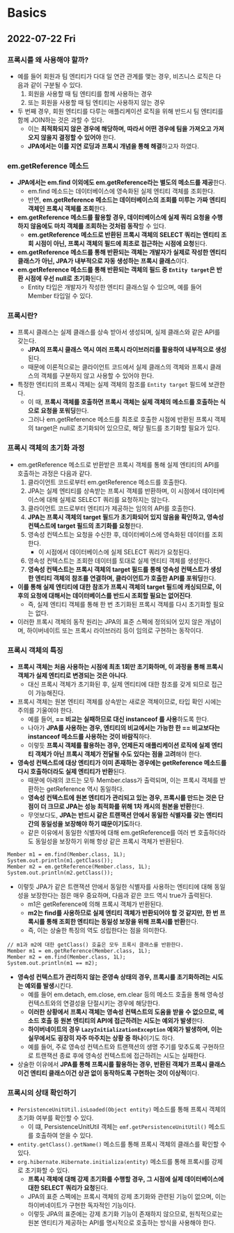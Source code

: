 # Basics
## 2022-07-22 Fri

### 프록시를 왜 사용해야 할까? 
* 예를 들어 회원과 팀 엔티티가 다대 일 연관 관계를 맺는 경우, 비즈니스 로직은 다음과 같이 구분될 수 있다.
  1. 회원을 사용할 때 팀 엔티티를 함께 사용하는 경우
  2. 또는 회원을 사용할 때 팀 엔티티는 사용하지 않는 경우
* 두 번째 경우, 회원 엔티티를 다루는 애플리케이션 로직을 위해 반드시 팀 엔티티를 함께 JOIN하는 것은 과할 수 있다.
  * 이는 **최적화되지 않은 경우에 해당하며, 따라서 어떤 경우에 팀을 가져오고 가져오지 않을지 결정할 수 있어야** 한다.
  * **JPA에서는 이를 지연 로딩과 프록시 개념을 통해 해결**하고자 하였다.

### em.getReference 메소드
* **JPA에서는 em.find 이외에도 em.getReference라는 별도의 메소드를 제공**한다.
  * em.find 메소드는 데이터베이스에 영속화된 실제 엔티티 객체를 조회한다.
  * 반면, **em.getReference 메소드는 데이터베이스의 조회를 미루는 가짜 엔티티 객체인 프록시 객체를 조회**한다.
* **em.getReference 메소드를 활용할 경우, 데이터베이스에 실제 쿼리 요청을 수행하지 않음에도 마치 객체를 조회하는 것처럼 동작**할 수 있다.
  * **em.getReference 메소드로 반환된 프록시 객체의 SELECT 쿼리는 엔티티 조회 시점이 아닌, 프록시 객체의 필드에 최초로 접근하는 시점에 요청**된다.
* **em.getReference 메소드를 통해 반환되는 객체는 개발자가 실제로 작성한 엔티티 클래스가 아닌, JPA가 내부적으로 자동 생성하는 프록시 클래스**이다.
* **em.getReference 메소드를 통해 반환되는 객체의 필드 중 `Entity target`은 반환 시점에 우선 null로 초기화**된다.
  * Entity 타입은 개발자가 작성한 엔티티 클래스일 수 있으며, 예를 들어 Member 타입일 수 있다.

### 프록시란?
* 프록시 클래스는 실제 클래스를 상속 받아서 생성되며, 실제 클래스와 같은 API를 갖는다.
  * **JPA의 프록시 클래스 역시 여러 프록시 라이브러리를 활용하여 내부적으로 생성**된다.
  * 때문에 이론적으로는 클라이언트 코드에서 실제 클래스의 객체와 프록시 클래스의 객체를 구분하지 않고 사용할 수 있어야 한다.
* 특정한 엔티티의 프록시 객체는 실제 객체의 참조를 `Entity target` 필드에 보관한다.
  * 이 때, **프록시 객체를 호출하면 프록시 객체는 실제 객체의 메소드를 호출하는 식으로 요청을 포워딩**한다.
  * 그러나 em.getReference 메소드를 최초로 호출한 시점에 반환된 프록시 객체의 target은 null로 초기화되어 있으므로, 해당 필드를 초기화할 필요가 있다.

### 프록시 객체의 초기화 과정
* em.getReference 메소드로 반환받은 프록시 객체를 통해 실제 엔티티의 API를 호출하는 과정은 다음과 같다.
  1. 클라이언트 코드로부터 em.getReference 메소드를 호출한다.
  2. JPA는 실제 엔티티를 상속받는 프록시 객체를 반환하며, 이 시점에서 데이터베이스에 대해 실제로 SELECT 쿼리를 요청하지는 않는다.
  3. 클라이언트 코드로부터 엔티티가 제공하는 임의의 API를 호출한다.
  4. **JPA는 프록시 객체의 target 필드가 초기화되어 있지 않음을 확인하고, 영속성 컨텍스트에 target 필드의 초기화를 요청**한다.
  5. 영속성 컨텍스트는 요청을 수신한 후, 데이터베이스에 영속화된 데이터를 조회한다.
     * 이 시점에서 데이터베이스에 실제 SELECT 쿼리가 요청된다.
  6. 영속성 컨텍스트는 조회한 데이터를 토대로 실제 엔티티 객체를 생성한다.
  7. **영속성 컨텍스트는 프록시 객체의 target 필드를 통해 영속성 컨텍스트가 생성한 엔티티 객체의 참조를 연결하며, 클라이언트가 호출한 API를 포워딩**한다.
* **이를 통해 실제 엔티티에 대한 참조가 프록시 객체의 target 필드에 캐싱되므로, 이후의 요청에 대해서는 데이터베이스를 반드시 조회할 필요는 없어진다**.
  * 즉, 실제 엔티티 객체를 통해 한 번 초기화된 프록시 객체를 다시 초기화할 필요는 없다.
* 이러한 프록시 객체의 동작 원리는 JPA의 표준 스펙에 정의되어 있지 않은 개념이며, 하이버네이트 또는 프록시 라이브러리 등이 임의로 구현하는 동작이다.

### 프록시 객체의 특징
* **프록시 객체는 처음 사용하는 시점에 최초 1회만 초기화하며, 이 과정을 통해 프록시 객체가 실제 엔티티로 변경되는 것은 아니다**.
  * 대신 프록시 객체가 초기화된 후, 실제 엔티티에 대한 참조를 갖게 되므로 접근이 가능해진다.
* 프록시 객체는 원본 엔티티 객체를 상속받는 새로운 객체이므로, 타입 확인 시에는 주의를 기울여야 한다.
  * 예를 들어, **== 비교는 실패하므로 대신 instanceof 를 사용**하도록 한다.
  * 나아가 **JPA를 사용하는 경우, 엔티티의 비교에서는 가능한 한 == 비교보다는 instanceof 메소드를 사용하는 것이 바람직**하다.
  * 이렇듯 **프록시 객체를 활용하는 경우, 언제든지 애플리케이션 로직에 실제 엔티티 객체가 아닌 프록시 객체가 전달될 수도 있다는 점을 고려**해야 한다.
* **영속성 컨텍스트에 대상 엔티티가 이미 존재하는 경우에는 getReference 메소드를 다시 호출하더라도 실제 엔티티가 반환**된다.
  * 때문에 아래의 코드는 모두 Member.class가 출력되며, 이는 프록시 객체를 반환하는 getReference 역시 동일하다.
  * **영속성 컨텍스트에 원본 엔티티가 관리되고 있는 경우, 프록시를 만드는 것은 단점이 더 크므로 JPA는 성능 최적화를 위해 1차 캐시의 원본을 반환**한다.
  * 무엇보다도, **JPA는 반드시 같은 트랜잭션 안에서 동일한 식별자를 갖는 엔티티 간의 동일성을 보장해야 하기 떄문이기도**하다.
  * 같은 이유에서 동일한 식별자에 대해 em.getReference를 여러 번 호출하더라도 동일성을 보장하기 위해 항상 같은 프록시 객체가 반환된다. 
```
Member m1 = em.find(Member.class, 1L);
System.out.println(m1.getClass());
Member m2 = em.getReference(Member.class, 1L);
System.out.println(m2.getClass());
```
* 이렇듯 JPA가 같은 트랜잭션 안에서 동일한 식별자를 사용하는 엔티티에 대해 동일성을 보장한다는 점은 매우 중요하며, 다음과 같은 코드 역시 true가 출력된다.
  * m1은 getReference에 의해 프록시 객체가 반환된다.
  * **m2는 find를 사용하므로 실제 엔티티 객체가 반환되어야 할 것 같지만, 한 번 프록시를 통해 조회한 엔티티는 동일성 보장을 위해 프록시를 반환**한다.
  * 즉, 이는 상술한 특징의 역도 성립한다는 점을 의미한다.
```
// m1과 m2에 대한 getClass() 호출은 모두 프록시 클래스를 반환한다.
Member m1 = em.getReference(Member.class, 1L);
Member m2 = em.find(Member.class, 1L);
System.out.println(m1 == m2);
```
* **영속성 컨텍스트가 관리하지 않는 준영속 상태의 경우, 프록시를 초기화하려는 시도는 예외를 발생**시킨다.
  * 예를 들어 em.detach, em.close, em.clear 등의 메소드 호출을 통해 영속성 컨텍스트와의 연결성을 단절시키는 경우에 해당한다.
  * **이러한 상황에서 프록시 객체는 영속성 컨텍스트의 도움을 받을 수 없으므로, 메소드 호출 등 원본 엔티티의 API에 접근하려는 시도는 예외가 발생**한다.
  * **하이버네이트의 경우 `LazyInitializationException` 예외가 발생하며, 이는 실무에서도 굉장히 자주 마주치는 상황 중 하나**이기도 하다.
  * 예를 들어, 주로 영속성 컨텍스트와 트랜잭션의 생명 주기를 맞추도록 구현하므로 트랜잭션 종료 후에 영속성 컨텍스트에 접근하려는 시도는 실패한다.
* 상술한 이유에서 **JPA를 통해 프록시를 활용하는 경우, 반환된 객체가 프록시 클래스이건 엔티티 클래스이건 상관 없이 동작하도록 구현하는 것이 이상적**이다.

### 프록시의 상태 확인하기
* `PersistenceUnitUtil.isLoaded(Object entity)` 메소드를 통해 프록시 객체의 초기화 여부를 확인할 수 있다.
  * 이 떄, PersistenceUnitUtil 객체는 `emf.getPersistenceUnitUtil()` 메소드를 호출하여 얻을 수 있다. 
* `entity.getClass().getName()` 메소드를 통해 프록시 객체의 클래스를 확인할 수 있다.
* `org.hibernate.Hibernate.initializa(entity)` 메소드를 통해 프록시를 강제로 초기화할 수 있다.
  * **프록시 객체에 대해 강제 초기화를 수행할 경우, 그 시점에 실제 데이터베이스에 대한 SELECT 쿼리가 요청**된다. 
  * JPA의 표준 스펙에는 프록시 객체의 강제 초기화와 관련된 기능이 없으며, 이는 하이버네이트가 구현한 독자적인 기능이다.
  * 이렇듯 JPA의 표준에는 강제 초기화 기능이 존재하지 않으므로, 원칙적으로는 원본 엔티티가 제공하는 API를 명시적으로 호출하는 방식을 사용해야 한다.